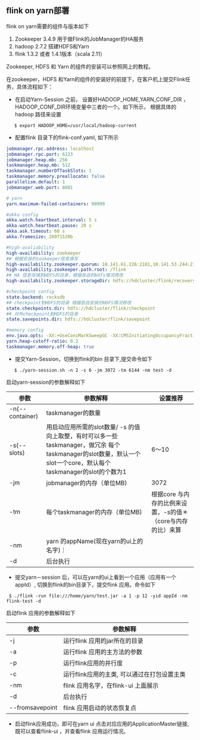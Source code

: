 ## flink on yarn部署

flink on yarn需要的组件与版本如下
1. Zookeeper 3.4.9 用于做Flink的JobManager的HA服务
2. hadoop 2.7.2 搭建HDFS和Yarn
3. flink 1.3.2 或者 1.4.1版本（scala 2.11）

Zookeeper, HDFS 和 Yarn 的组件的安装可以参照网上的教程。

在zookeeper，HDFS 和Yarn的组件的安装好的前提下，在客户机上提交Flink任务，具体流程如下：

- 在启动Yarn-Session 之前， 设置好HADOOP_HOME,YARN_CONF_DIR ， HADOOP_CONF_DIR环境变量中三者的一个。如下所示， 根据具体的hadoop 路径来设置
```command
   $ export HADOOP_HOME=/usr/local/hadoop-current
```
- 配置flink 目录下的flink-conf.yaml, 如下所示
```yaml
jobmanager.rpc.address: localhost
jobmanager.rpc.port: 6123
jobmanager.heap.mb: 256
taskmanager.heap.mb: 512
taskmanager.numberOfTaskSlots: 1
taskmanager.memory.preallocate: false
parallelism.default: 1
jobmanager.web.port: 8081

# yarn
yarn.maximum-failed-containers: 99999

#akka config
akka.watch.heartbeat.interval: 5 s
akka.watch.heartbeat.pause: 20 s
akka.ask.timeout: 60 s
akka.framesize: 20971520b

#high-avaliability
high-availability: zookeeper
## 根据安装的zookeeper信息填写
high-availability.zookeeper.quorum: 10.141.61.226:2181,10.141.53.244:2181,10.141.18.219:2181
high-availability.zookeeper.path.root: /flink
## HA 信息存储到HDFS的目录，根据各自的Hdfs情况修改
high-availability.zookeeper.storageDir: hdfs://hdcluster/flink/recovery/

#checkpoint config
state.backend: rocksdb
## checkpoint到HDFS的目录 根据各自安装的HDFS情况修改
state.checkpoints.dir: hdfs://hdcluster/flink/checkpoint
## 对外checkpoint到HDFS的目录
state.savepoints.dir: hdfs://hdcluster/flink/savepoint

#memory config
env.java.opts: -XX:+UseConcMarkSweepGC -XX:CMSInitiatingOccupancyFraction=75 -XX:+UseCMSInitiatingOccupancyOnly -XX:+AlwaysPreTouch -server -XX:+HeapDumpOnOutOfMemoryError
yarn.heap-cutoff-ratio: 0.2
taskmanager.memory.off-heap: true

```
- 提交Yarn-Session，切换到flink的bin 目录下,提交命令如下
```command
   $ ./yarn-session.sh -n 2 -s 6 -jm 3072 -tm 6144 -nm test -d
```
启动yarn-session的参数解释如下

参数 | 参数解释 |设置推荐
---|---|---
-n(--container) | taskmanager的数量 |
-s(--slots)| 用启动应用所需的slot数量/ -s 的值向上取整，有时可以多一些taskmanager，做冗余 每个taskmanager的slot数量，默认一个slot一个core，默认每个taskmanager的slot的个数为1 | 6～10
-jm | jobmanager的内存（单位MB)| 3072
-tm | 每个taskmanager的内存（单位MB)| 根据core 与内存的比例来设置，-s的值＊ （core与内存的比）来算
-nm | yarn 的appName(现在yarn的ui上的名字)｜
-d |后台执行|

- 提交yarn－session 后，可以在yarn的ui上看到一个应用（应用有一个appId）, 切换到flink的bin目录下，提交flink 应用。命令如下
```command
 $ ./flink -run file:///home/yarn/test.jar -a 1 -p 12 -yid appId -nm flink-test -d
```
启动flink 应用的参数解释如下

参数 | 参数解释
---|---
-j | 运行flink 应用的jar所在的目录
-a | 运行flink 应用的主方法的参数
-p | 运行flink应用的并行度
-c | 运行flink应用的主类, 可以通过在打包设置主类
-nm | flink 应用名字，在flink-ui 上面展示
-d | 后台执行
--fromsavepoint| flink 应用启动的状态恢复点

- 启动flink应用成功，即可在yarn ui 点击对应应用的ApplicationMaster链接,既可以查看flink-ui ，并查看flink 应用运行情况。


